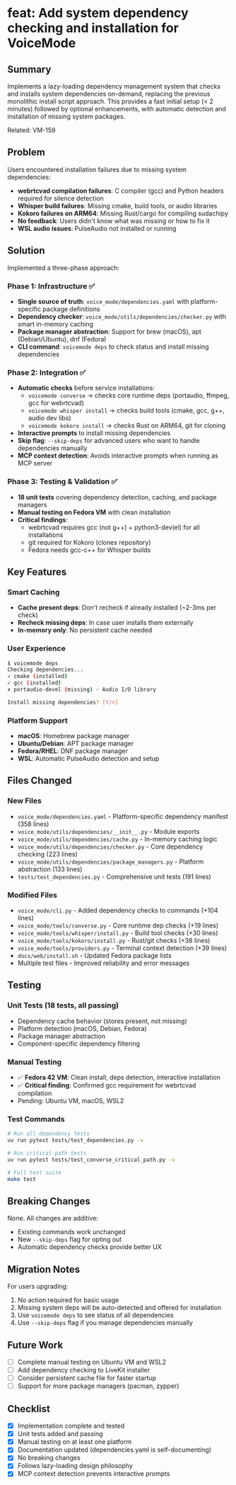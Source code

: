 # feat: Add system dependency checking and installation for VoiceMode

## Summary

Implements a lazy-loading dependency management system that checks and installs system dependencies on-demand, replacing the previous monolithic install script approach. This provides a fast initial setup (< 2 minutes) followed by optional enhancements, with automatic detection and installation of missing system packages.

Related: VM-159

## Problem

Users encountered installation failures due to missing system dependencies:
- **webrtcvad compilation failures**: C compiler (gcc) and Python headers required for silence detection
- **Whisper build failures**: Missing cmake, build tools, or audio libraries
- **Kokoro failures on ARM64**: Missing Rust/cargo for compiling sudachipy
- **No feedback**: Users didn't know what was missing or how to fix it
- **WSL audio issues**: PulseAudio not installed or running

## Solution

Implemented a three-phase approach:

### Phase 1: Infrastructure ✅
- **Single source of truth**: `voice_mode/dependencies.yaml` with platform-specific package definitions
- **Dependency checker**: `voice_mode/utils/dependencies/checker.py` with smart in-memory caching
- **Package manager abstraction**: Support for brew (macOS), apt (Debian/Ubuntu), dnf (Fedora)
- **CLI command**: `voicemode deps` to check status and install missing dependencies

### Phase 2: Integration ✅
- **Automatic checks** before service installations:
  - `voicemode converse` → checks core runtime deps (portaudio, ffmpeg, gcc for webrtcvad)
  - `voicemode whisper install` → checks build tools (cmake, gcc, g++, audio dev libs)
  - `voicemode kokoro install` → checks Rust on ARM64, git for cloning
- **Interactive prompts** to install missing dependencies
- **Skip flag**: `--skip-deps` for advanced users who want to handle dependencies manually
- **MCP context detection**: Avoids interactive prompts when running as MCP server

### Phase 3: Testing & Validation ✅
- **18 unit tests** covering dependency detection, caching, and package managers
- **Manual testing on Fedora VM** with clean installation
- **Critical findings**:
  - webrtcvad requires gcc (not g++) + python3-dev(el) for all installations
  - git required for Kokoro (clones repository)
  - Fedora needs gcc-c++ for Whisper builds

## Key Features

### Smart Caching
- **Cache present deps**: Don't recheck if already installed (~2-3ms per check)
- **Recheck missing deps**: In case user installs them externally
- **In-memory only**: No persistent cache needed

### User Experience
```bash
$ voicemode deps
Checking dependencies...
✓ cmake (installed)
✓ gcc (installed)
✗ portaudio-devel (missing) - Audio I/O library

Install missing dependencies? [Y/n]
```

### Platform Support
- **macOS**: Homebrew package manager
- **Ubuntu/Debian**: APT package manager
- **Fedora/RHEL**: DNF package manager
- **WSL**: Automatic PulseAudio detection and setup

## Files Changed

### New Files
- `voice_mode/dependencies.yaml` - Platform-specific dependency manifest (358 lines)
- `voice_mode/utils/dependencies/__init__.py` - Module exports
- `voice_mode/utils/dependencies/cache.py` - In-memory caching logic
- `voice_mode/utils/dependencies/checker.py` - Core dependency checking (223 lines)
- `voice_mode/utils/dependencies/package_managers.py` - Platform abstraction (133 lines)
- `tests/test_dependencies.py` - Comprehensive unit tests (191 lines)

### Modified Files
- `voice_mode/cli.py` - Added dependency checks to commands (+104 lines)
- `voice_mode/tools/converse.py` - Core runtime dep checks (+19 lines)
- `voice_mode/tools/whisper/install.py` - Build tool checks (+30 lines)
- `voice_mode/tools/kokoro/install.py` - Rust/git checks (+38 lines)
- `voice_mode/tools/providers.py` - Terminal context detection (+39 lines)
- `docs/web/install.sh` - Updated Fedora package lists
- Multiple test files - Improved reliability and error messages

## Testing

### Unit Tests (18 tests, all passing)
- Dependency cache behavior (stores present, not missing)
- Platform detection (macOS, Debian, Fedora)
- Package manager abstraction
- Component-specific dependency filtering

### Manual Testing
- ✅ **Fedora 42 VM**: Clean install, deps detection, interactive installation
- ✅ **Critical finding**: Confirmed gcc requirement for webrtcvad compilation
- Pending: Ubuntu VM, macOS, WSL2

### Test Commands
```bash
# Run all dependency tests
uv run pytest tests/test_dependencies.py -v

# Run critical path tests
uv run pytest tests/test_converse_critical_path.py -v

# Full test suite
make test
```

## Breaking Changes

None. All changes are additive:
- Existing commands work unchanged
- New `--skip-deps` flag for opting out
- Automatic dependency checks provide better UX

## Migration Notes

For users upgrading:
1. No action required for basic usage
2. Missing system deps will be auto-detected and offered for installation
3. Use `voicemode deps` to see status of all dependencies
4. Use `--skip-deps` flag if you manage dependencies manually

## Future Work

- [ ] Complete manual testing on Ubuntu VM and WSL2
- [ ] Add dependency checking to LiveKit installer
- [ ] Consider persistent cache file for faster startup
- [ ] Support for more package managers (pacman, zypper)

## Checklist

- [x] Implementation complete and tested
- [x] Unit tests added and passing
- [x] Manual testing on at least one platform
- [x] Documentation updated (dependencies.yaml is self-documenting)
- [x] No breaking changes
- [x] Follows lazy-loading design philosophy
- [x] MCP context detection prevents interactive prompts